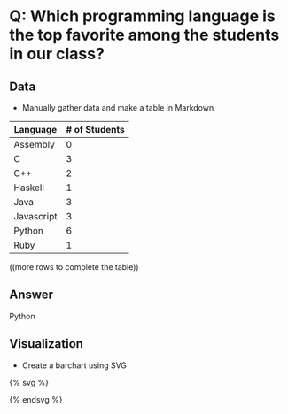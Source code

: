 # Q: Which programming language is the top favorite among the students in our class?

## Data

* Manually gather data and make a table in Markdown


| Language | # of Students |
| -- | -- |
| Assembly | 0 |
| C | 3 |
| C++ | 2 |
| Haskell | 1 |
| Java | 3 |
| Javascript | 3 |
| Python | 6 |
| Ruby | 1 |

((more rows to complete the table))

## Answer

Python

## Visualization

* Create a barchart using SVG

{% svg %}

<!-- extend this into a barchart -->
<rect x="0" width="20" height="100" style="fill:rgb(0,0,255);stroke-width:3;stroke:rgb(0,0,0)" />
<rect x="30" width="20" height="50" style="fill:rgb(0,0,255);stroke-width:3;stroke:rgb(0,0,0)" />

{% endsvg %}

